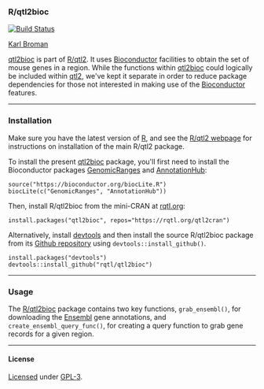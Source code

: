 ### R/qtl2bioc

[![Build Status](https://travis-ci.org/rqtl/qtl2bioc.svg?branch=master)](https://travis-ci.org/rqtl/qtl2bioc)

[Karl Broman](https://kbroman.org)

[qtl2bioc](https://github.com/rqtl/qtl2bioc) is part of [R/qtl2](https://kbroman.org/qtl2).
It uses
[Bioconductor](https://bioconductor.org) facilities to obtain
the set of mouse genes in a region. While the functions within
[qtl2bioc](https://github.com/rqtl/qtl2bioc) could logically be
included within [qtl2](https://github.com/rqtl/qtl2), we've kept
it separate in order to reduce package dependencies for those not
interested in making use of the
[Bioconductor](https://bioconductor.org) features.

---

### Installation

Make sure you have the latest version of [R](https://cran.r-project.org),
and see the [R/qtl2 webpage](https://kbroman.org/qtl2/) for instructions on
installation of the main R/qtl2 package.

To install the present [qtl2bioc](https://github.com/rqtl/qtl2bioc)
package, you'll first need to install the Bioconductor packages
[GenomicRanges](https://bioconductor.org/packages/release/bioc/html/GenomicRanges.html) and
[AnnotationHub](https://bioconductor.org/packages/release/bioc/html/AnnotationHub.html):

    source("https://bioconductor.org/biocLite.R")
    biocLite(c("GenomicRanges", "AnnotationHub"))

Then, install R/qtl2bioc from the mini-CRAN at
[rqtl.org](https://rqtl.org):

    install.packages("qtl2bioc", repos="https://rqtl.org/qtl2cran")

Alternatively, install [devtools](https://github.com/hadley/devtools)
and then install the source R/qtl2bioc package from its
[Github repository](https://github.com/rqtl/qtl2bioc) using `devtools::install_github()`.

    install.packages("devtools")
    devtools::install_github("rqtl/qtl2bioc")

---

### Usage

The [R/qtl2bioc](https://github.com/rqtl/qtl2bioc) package contains two
key functions, `grab_ensembl()`, for downloading the
[Ensembl](https://ensembl.org) gene annotations, and
`create_ensembl_query_func()`, for creating a query function to
grab gene records for a given region.

---

#### License

[Licensed](LICENSE.md) under [GPL-3](https://www.r-project.org/Licenses/GPL-3).

